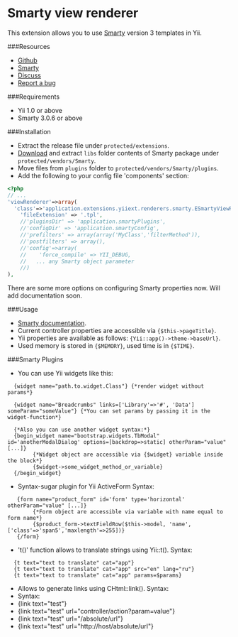 Smarty view renderer
====================

This extension allows you to use [Smarty](http://www.smarty.net/) version 3 templates in Yii.

###Resources
* [Github](https://github.com/yiiext/smarty-renderer)
* [Smarty](http://www.smarty.net/)
* [Discuss](http://www.yiiframework.com/forum/index.php?/topic/4925-smarty-view-renderer/)
* [Report a bug](https://github.com/yiiext/smarty-renderer/issues)

###Requirements
* Yii 1.0 or above
* Smarty 3.0.6 or above

###Installation
* Extract the release file under `protected/extensions`.
* [Download](http://www.smarty.net/download.php) and extract `libs` folder contents of Smarty package under `protected/vendors/Smarty`.
* Move files from `plugins` folder to `protected/vendors/Smarty/plugins`.
* Add the following to your config file 'components' section:

~~~php
<?php
// ...
'viewRenderer'=>array(
  'class'=>'application.extensions.yiiext.renderers.smarty.ESmartyViewRenderer',
    'fileExtension' => '.tpl',
    //'pluginsDir' => 'application.smartyPlugins',
    //'configDir' => 'application.smartyConfig',
    //'prefilters' => array(array('MyClass','filterMethod')),
    //'postfilters' => array(),
    //'config'=>array(
    //    'force_compile' => YII_DEBUG,
    //   ... any Smarty object parameter
    //)
),
~~~
There are some more options on configuring Smarty properties now. Will add documentation soon.

###Usage
* [Smarty documentation](http://www.smarty.net/docs.php).
* Current controller properties are accessible via `{$this->pageTitle}`.
* Yii properties are available as follows: `{Yii::app()->theme->baseUrl}`.
* Used memory is stored in `{$MEMORY}`, used time is in `{$TIME}`.

###Smarty Plugins
* You can use Yii widgets like this: 
~~~
  {widget name="path.to.widget.Class"} {*render widget without params*}
  
  {widget name="Breadcrumbs" links=['Library'=>'#', 'Data'] someParam="someValue"} {*You can set params by passing it in the widget-function*}
  
  {*Also you can use another widget syntax:*}
  {begin_widget name="bootstrap.widgets.TbModal" id='anotherModalDialog' options=[backdrop=>static] otherParam="value" [...]}
		{*Widget object are accessible via {$widget} variable inside the block*}
        {$widget->some_widget_method_or_variable} 
  {/begin_widget} 
~~~

* Syntax-sugar plugin for Yii ActiveForm
Syntax:
~~~
   {form name="product_form" id='form' type='horizontal' otherParam="value" [...]}
		{*Form object are accessible via variable with name equal to form name*}
        {$product_form->textFieldRow($this->model, 'name', ['class'=>'span5','maxlength'=>255])}
   {/form} 
~~~

* 't()' function allows to translate strings using Yii::t().
Syntax:
~~~
  {t text="text to translate" cat="app"}
  {t text="text to translate" cat="app" src="en" lang="ru"}
  {t text="text to translate" cat="app" params=$params}
~~~

* Allows to generate links using CHtml::link().
 Syntax:
 * Syntax:
 * {link text="test"}
 * {link text="test" url="controller/action?param=value"}
 * {link text="test" url="/absolute/url"}
 * {link text="test" url="http://host/absolute/url"}
